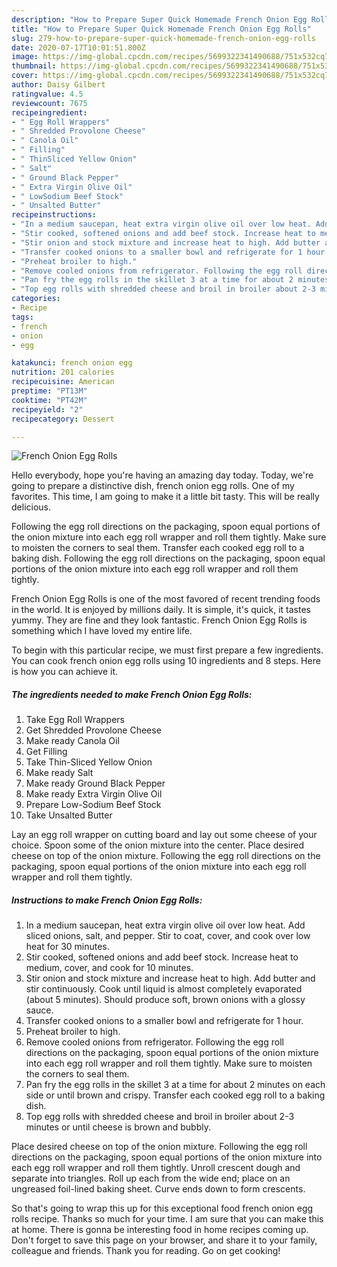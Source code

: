 ```yaml
---
description: "How to Prepare Super Quick Homemade French Onion Egg Rolls"
title: "How to Prepare Super Quick Homemade French Onion Egg Rolls"
slug: 279-how-to-prepare-super-quick-homemade-french-onion-egg-rolls
date: 2020-07-17T10:01:51.800Z
image: https://img-global.cpcdn.com/recipes/5699322341490688/751x532cq70/french-onion-egg-rolls-recipe-main-photo.jpg
thumbnail: https://img-global.cpcdn.com/recipes/5699322341490688/751x532cq70/french-onion-egg-rolls-recipe-main-photo.jpg
cover: https://img-global.cpcdn.com/recipes/5699322341490688/751x532cq70/french-onion-egg-rolls-recipe-main-photo.jpg
author: Daisy Gilbert
ratingvalue: 4.5
reviewcount: 7675
recipeingredient:
- " Egg Roll Wrappers"
- " Shredded Provolone Cheese"
- " Canola Oil"
- " Filling"
- " ThinSliced Yellow Onion"
- " Salt"
- " Ground Black Pepper"
- " Extra Virgin Olive Oil"
- " LowSodium Beef Stock"
- " Unsalted Butter"
recipeinstructions:
- "In a medium saucepan, heat extra virgin olive oil over low heat. Add sliced onions, salt, and pepper. Stir to coat, cover, and cook over low heat for 30 minutes."
- "Stir cooked, softened onions and add beef stock. Increase heat to medium, cover, and cook for 10 minutes."
- "Stir onion and stock mixture and increase heat to high. Add butter and stir continuously. Cook until liquid is almost completely evaporated (about 5 minutes). Should produce soft, brown onions with a glossy sauce."
- "Transfer cooked onions to a smaller bowl and refrigerate for 1 hour."
- "Preheat broiler to high."
- "Remove cooled onions from refrigerator. Following the egg roll directions on the packaging, spoon equal portions of the onion mixture into each egg roll wrapper and roll them tightly. Make sure to moisten the corners to seal them."
- "Pan fry the egg rolls in the skillet 3 at a time for about 2 minutes on each side or until brown and crispy. Transfer each cooked egg roll to a baking dish."
- "Top egg rolls with shredded cheese and broil in broiler about 2-3 minutes or until cheese is brown and bubbly."
categories:
- Recipe
tags:
- french
- onion
- egg

katakunci: french onion egg 
nutrition: 201 calories
recipecuisine: American
preptime: "PT13M"
cooktime: "PT42M"
recipeyield: "2"
recipecategory: Dessert

---
```



![French Onion Egg Rolls](https://img-global.cpcdn.com/recipes/5699322341490688/751x532cq70/french-onion-egg-rolls-recipe-main-photo.jpg)

Hello everybody, hope you're having an amazing day today. Today, we're going to prepare a distinctive dish, french onion egg rolls. One of my favorites. This time, I am going to make it a little bit tasty. This will be really delicious.

Following the egg roll directions on the packaging, spoon equal portions of the onion mixture into each egg roll wrapper and roll them tightly. Make sure to moisten the corners to seal them. Transfer each cooked egg roll to a baking dish. Following the egg roll directions on the packaging, spoon equal portions of the onion mixture into each egg roll wrapper and roll them tightly.

French Onion Egg Rolls is one of the most favored of recent trending foods in the world. It is enjoyed by millions daily. It is simple, it's quick, it tastes yummy. They are fine and they look fantastic. French Onion Egg Rolls is something which I have loved my entire life.


To begin with this particular recipe, we must first prepare a few ingredients. You can cook french onion egg rolls using 10 ingredients and 8 steps. Here is how you can achieve it.

<!--inarticleads1-->

##### The ingredients needed to make French Onion Egg Rolls:

1. Take  Egg Roll Wrappers
1. Get  Shredded Provolone Cheese
1. Make ready  Canola Oil
1. Get  Filling
1. Take  Thin-Sliced Yellow Onion
1. Make ready  Salt
1. Make ready  Ground Black Pepper
1. Make ready  Extra Virgin Olive Oil
1. Prepare  Low-Sodium Beef Stock
1. Take  Unsalted Butter


Lay an egg roll wrapper on cutting board and lay out some cheese of your choice. Spoon some of the onion mixture into the center. Place desired cheese on top of the onion mixture. Following the egg roll directions on the packaging, spoon equal portions of the onion mixture into each egg roll wrapper and roll them tightly. 

<!--inarticleads2-->

##### Instructions to make French Onion Egg Rolls:

1. In a medium saucepan, heat extra virgin olive oil over low heat. Add sliced onions, salt, and pepper. Stir to coat, cover, and cook over low heat for 30 minutes.
1. Stir cooked, softened onions and add beef stock. Increase heat to medium, cover, and cook for 10 minutes.
1. Stir onion and stock mixture and increase heat to high. Add butter and stir continuously. Cook until liquid is almost completely evaporated (about 5 minutes). Should produce soft, brown onions with a glossy sauce.
1. Transfer cooked onions to a smaller bowl and refrigerate for 1 hour.
1. Preheat broiler to high.
1. Remove cooled onions from refrigerator. Following the egg roll directions on the packaging, spoon equal portions of the onion mixture into each egg roll wrapper and roll them tightly. Make sure to moisten the corners to seal them.
1. Pan fry the egg rolls in the skillet 3 at a time for about 2 minutes on each side or until brown and crispy. Transfer each cooked egg roll to a baking dish.
1. Top egg rolls with shredded cheese and broil in broiler about 2-3 minutes or until cheese is brown and bubbly.


Place desired cheese on top of the onion mixture. Following the egg roll directions on the packaging, spoon equal portions of the onion mixture into each egg roll wrapper and roll them tightly. Unroll crescent dough and separate into triangles. Roll up each from the wide end; place on an ungreased foil-lined baking sheet. Curve ends down to form crescents. 

So that's going to wrap this up for this exceptional food french onion egg rolls recipe. Thanks so much for your time. I am sure that you can make this at home. There is gonna be interesting food in home recipes coming up. Don't forget to save this page on your browser, and share it to your family, colleague and friends. Thank you for reading. Go on get cooking!
